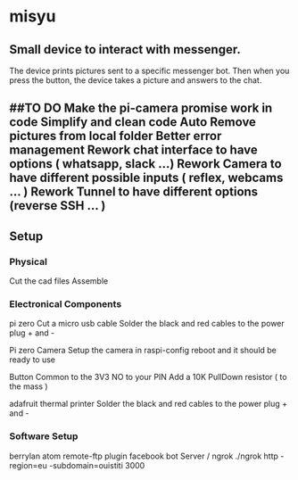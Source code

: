 # misyu
Small device to interact with messenger.
---
The device prints pictures sent to a specific messenger bot.
Then when you press the button, the device takes a picture and answers to the chat.

##TO DO
Make the pi-camera promise work in code
Simplify and clean code
Auto Remove pictures from local folder
Better error management
Rework chat interface to have options ( whatsapp, slack ...)
Rework Camera to have different possible inputs ( reflex, webcams ... )
Rework Tunnel to have different options (reverse SSH ... )
---
## Setup
### Physical
Cut the cad files
Assemble
### Electronical Components
pi zero
Cut a micro usb cable
Solder the black and red cables to the power plug + and -

Pi zero Camera
Setup the camera in raspi-config
reboot and it should be ready to use

Button
Common to the 3V3
NO to your PIN
  Add a 10K PullDown resistor ( to the mass )

adafruit thermal printer
Solder the black and red cables to the power plug + and -

### Software Setup
berrylan
atom remote-ftp plugin
facebook bot
Server / ngrok
./ngrok http -region=eu -subdomain=ouistiti 3000
